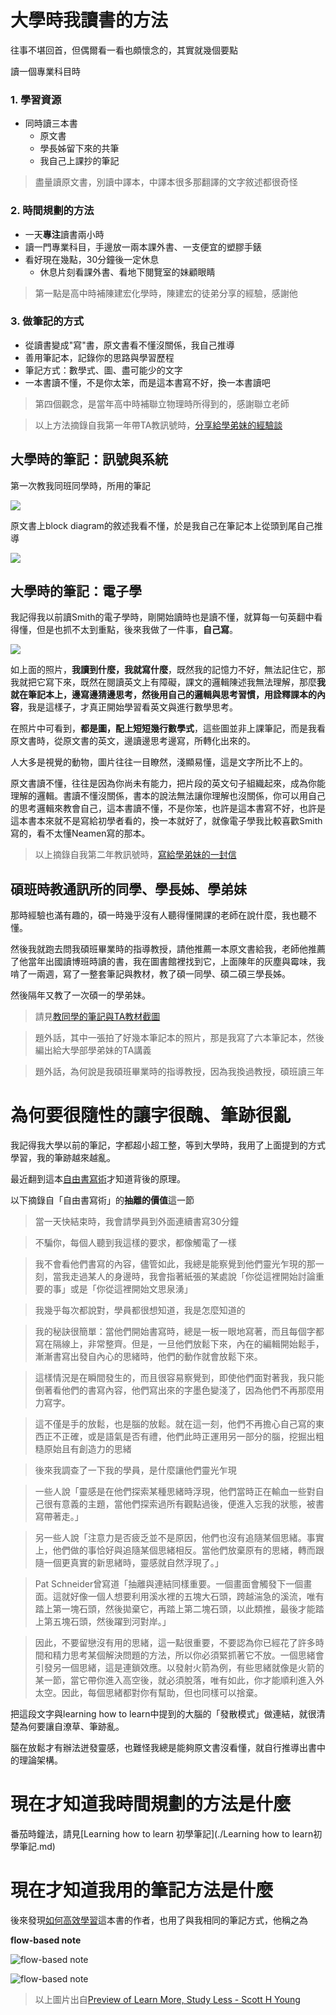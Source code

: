 # 大學時我讀書的方法

往事不堪回首，但偶爾看一看也頗懷念的，其實就幾個要點

讀一個專業科目時

### 1. 學習資源
- 同時讀三本書
  - 原文書
  - 學長姊留下來的共筆
  - 我自己上課抄的筆記

> 盡量讀原文書，別讀中譯本，中譯本很多那翻譯的文字敘述都很奇怪

### 2. 時間規劃的方法
- 一天**專注**讀書兩小時
- 讀一門專業科目，手邊放一兩本課外書、一支便宜的塑膠手錶
- 看好現在幾點，30分鐘後一定休息
  - 休息片刻看課外書、看地下閱覽室的妹顧眼睛

> 第一點是高中時補陳建宏化學時，陳建宏的徒弟分享的經驗，感謝他

### 3. 做筆記的方式

- 從讀書變成"寫"書，原文書看不懂沒關係，我自己推導
- 善用筆記本，記錄你的思路與學習歷程
- 筆記方式：數學式、圖、盡可能少的文字
- 一本書讀不懂，不是你太笨，而是這本書寫不好，換一本書讀吧

> 第四個觀念，是當年高中時補聯立物理時所得到的，感謝聯立老師

> 以上方法摘錄自我第一年帶TA教訊號時，[分享給學弟妹的經驗談](http://dawarmwisdom.blogspot.tw/search/label/%E5%A6%82%E4%BD%95%E6%80%9D%E8%80%83%E8%88%87%E8%A8%8A%E8%99%9FTA)


## 大學時的筆記：訊號與系統

第一次教我同班同學時，所用的筆記

![](../images/訊號1.jpg)

原文書上block diagram的敘述我看不懂，於是我自己在筆記本上從頭到尾自己推導

![](../images/訊號2.jpg)

## 大學時的筆記：電子學

我記得我以前讀Smith的電子學時，剛開始讀時也是讀不懂，就算每一句英翻中看得懂，但是也抓不太到重點，後來我做了一件事，**自己寫**。

![](../images/電子學.jpg)

如上面的照片，**我讀到什麼，我就寫什麼**，既然我的記憶力不好，無法記住它，那我就把它寫下來，既然在閱讀英文上有障礙，課文的邏輯陳述我無法理解，那麼**我就在筆記本上，邊寫邊猜邊思考，然後用自己的邏輯與思考習慣，用詮釋課本的內容**，我是這樣子，才真正開始學習看英文與進行數學思考。

在照片中可看到，**都是圖，配上短短幾行數學式**，這些圖並非上課筆記，而是我看原文書時，從原文書的英文，邊讀邊思考邊寫，所轉化出來的。

人大多是視覺的動物，圖片往往一目瞭然，淺顯易懂，這是文字所比不上的。

原文書讀不懂，往往是因為你尚未有能力，把片段的英文句子組織起來，成為你能理解的邏輯。書讀不懂沒關係，書本的說法無法讓你理解也沒關係，你可以用自己的思考邏輯來教會自己，這本書讀不懂，不是你笨，也許是這本書寫不好，也許是這本書本來就不是寫給初學者看的，換一本就好了，就像電子學我比較喜歡Smith寫的，看不太懂Neamen寫的那本。

> 以上摘錄自我第二年教訊號時，[寫給學弟妹的一封信](http://dawarmwisdom.blogspot.tw/2014/06/102.html)

## 碩班時教通訊所的同學、學長姊、學弟妹

那時經驗也滿有趣的，碩一時幾乎沒有人聽得懂開課的老師在說什麼，我也聽不懂。

然後我就跑去問我碩班畢業時的指導教授，請他推薦一本原文書給我，老師他推薦了他當年出國讀博班時讀的書，我在圖書館裡找到它，上面陳年的灰塵與霉味，我啃了一兩週，寫了一整套筆記與教材，教了碩一同學、碩二碩三學長姊。

然後隔年又教了一次碩一的學弟妹。

> 請見[教同學的筆記與TA教材截圖](https://photos.google.com/share/AF1QipND8CBIsvJBBStPcvNFcO6LzsoGKJBH2tpo0mOI8Uc2nZvAJboOSDyy783BqkiGEQ?key=SnJLNzJkMGdFTHNxODNYSzRKZ1VRa3JWVmdQSW1R)

> 題外話，其中一張拍了好幾本筆記本的照片，那是我寫了六本筆記本，然後編出給大學部學弟妹的TA講義

> 題外話，為何說是我碩班畢業時的指導教授，因為我換過教授，碩班讀三年

# 為何要很隨性的讓字很醜、筆跡很亂

我記得我大學以前的筆記，字都超小超工整，等到大學時，我用了上面提到的方式學習，我的筆跡越來越亂。

最近翻到這本[自由書寫術](http://www.books.com.tw/products/0010726388)才知道背後的原理。

以下摘錄自「自由書寫術」的**抽離的價值**這一節

>當一天快結束時，我會請學員到外面連續書寫30分鐘

>不騙你，每個人聽到我這樣的要求，都像觸電了一樣

>我不會看他們書寫的內容，儘管如此，我總是能察覺到他們靈光乍現的那一刻，當我走過某人的身邊時，我會指著紙張的某處說「你從這裡開始討論重要的事」或是「你從這裡開始文思泉湧」

>我幾乎每次都說對，學員都很想知道，我是怎麼知道的

>我的秘訣很簡單：當他們開始書寫時，總是一板一眼地寫著，而且每個字都寫在隔線上，非常整齊。但是，一旦他們放鬆下來，內在的編輯開始鬆手，漸漸書寫出發自內心的思緒時，他們的動作就會放鬆下來。

>這樣情況是在瞬間發生的，而且很容易察覺到，即使他們面對著我，我只能倒著看他們的書寫內容，他們寫出來的字墨色變淺了，因為他們不再那麼用力寫字。

>這不僅是手的放鬆，也是腦的放鬆。就在這一刻，他們不再擔心自己寫的東西正不正確，或是語氣是否有禮，他們此時正運用另一部分的腦，挖掘出粗糙原始且有創造力的思緒

>後來我調查了一下我的學員，是什麼讓他們靈光乍現

>一些人說「靈感是在他們探索某種思緒時浮現，他們當時正在輸血一些對自己很有意義的主題，當他們探索過所有觀點過後，便進入忘我的狀態，被書寫帶著走。」

>另一些人說「注意力是否疲乏並不是原因，他們也沒有追隨某個思緒。事實上，他們做的事恰好與追隨某個思緒相反。當他們放棄原有的思緒，轉而跟隨一個更真實的新思緒時，靈感就自然浮現了。」

>Pat Schneider曾寫道「抽離與連結同樣重要。一個畫面會觸發下一個畫面。這就好像一個人想要利用溪水裡的五塊大石頭，跨越湍急的溪流，唯有踏上第一塊石頭，然後拋棄它，再踏上第二塊石頭，以此類推，最後才能踏上第五塊石頭，然後躍到河對岸。」

>因此，不要留戀沒有用的思緒，這一點很重要，不要認為你已經花了許多時間和精力思考某個解決問題的方法，所以你必須緊抓著它不放。一個思緒會引發另一個思緒，這是連鎖效應。以發射火箭為例，有些思緒就像是火箭的某一節，當它帶你進入高空後，就必須脫落，唯有如此，你才能順利進入外太空。因此，每個思緒都對你有幫助，但也同樣可以捨棄。

把這段文字與learning how to learn中提到的大腦的「發散模式」做連結，就很清楚為何要讓自潦草、筆跡亂。

腦在放鬆才有辦法迸發靈感，也難怪我總是能夠原文書沒看懂，就自行推導出書中的理論架構。

# 現在才知道我時間規劃的方法是什麼

番茄時鐘法，請見[Learning how to learn 初學筆記](./Learning how to learn初學筆記.md)

# 現在才知道我用的筆記方法是什麼

後來發現[如何高效學習](http://www.books.com.tw/products/CN11076666)這本書的作者，也用了與我相同的筆記方式，他稱之為

**flow-based note**


![flow-based note](../images/flow-based_note1.png)

![flow-based note](../images/flow-based_note2.png)

>以上圖片出自[Preview of Learn More, Study Less - Scott H Young](https://www.scotthyoung.com/learnmorestudyless/preview.pdf)

